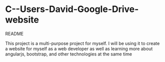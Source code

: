C--Users-David-Google-Drive-website
===================================

README

This project is a multi-purpose project for myself. I will be using it to create a website for myself as a web developer as well as learning more about angularjs, bootstrap, and other technologies at the same time
